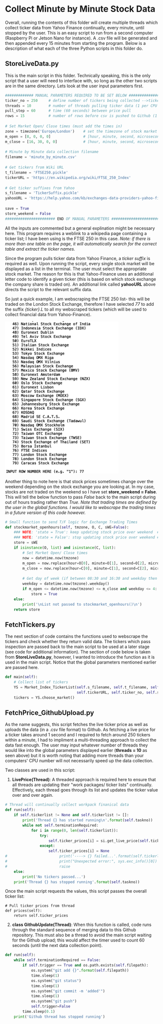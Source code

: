 # Collect Minute by Minute Stock Data
Overall, running the contents of this folder will create multiple threads which collect ticker data from Yahoo Finance continually, every minute, until stopped by the user. This is an easy script to run from a second computer (Raspberry Pi or Jetson Nano for instance). A .csv file will be generated and then appended every 15 minutes from starting the program. Below is a description of what each of the three Python scripts in this folder do.

## StoreLiveData.py
This is the main script in this folder. Technically speaking, this is the only script that a user will need to interface with, so long as the other two scripts are in the same directory. Lets look at the user input parameters first.

```Python
############# MANUAL PARAMETERS REQUIRED TO BE SET BELOW ################
ticker_no = 250     # define number of tickers being collected -->tickers[0:n]
threads = 10        # number of threads pulling ticker data (1 per CPU core)
pull_step = 60      # time (60 seconds) between price pull
rows = 15           # number of rows before csv is pushed to Github (1 hour)

# Set Market Open/ Close times (must add the times in)
zone = timezone('Europe/London')    # set the timezone of stock market 
m_open = [8, 0, 0, 0]               # [hour, minute, second, microsecond]
m_close = [16, 30, 0, 0]            # [hour, minute, second, microsecond]
    
# Minute by Minute data collection filename
filename = 'minute_by_minute.csv'

# Get tickers from Wiki URL
t_filename = 'FTSE250.pickle'
tickerURL = 'https://en.wikipedia.org/wiki/FTSE_250_Index'

# Get ticker suffixes from Yahoo
s_filename = 'TickerSuffix.pickle'
yahooURL = 'https://help.yahoo.com/kb/exchanges-data-providers-yahoo-finance-sln2310.html'

save = True
store_weekend = False
####################### END OF MANUAL PARAMETERS #########################
```
All the inputs are commented but a general explination might be necessary here. This program requires a weblink to a wikipedia page containing a ticker list; I have been using is the FTSE 250 in this case. *Note: if there is more than one table on the page, it will automatically search for the correct table and extract the ticker names.*

Since the program pulls ticker data from Yahoo Finance, a *ticker suffix* is required as well. Upon running the script, every single stock market will be displayed as a list in the terminal. The user must select the appropriate stock market. The reason for this is that Yahoo-Finance uses an additional letter code to identify a given ticker (this is based on which stock exchange the company share is traded on). An additional link called **yahooURL** above directs the script to the relevant suffix data. 

So just a quick example, I am webscraping the FTSE 250 list- this will be traded on the London Stock Exchange, therefore I have selected *77* to add the suffix *{ticker}.L* to all my webscraped tickers (which will be used to collect financial data from Yahoo-Finance). 

<img src="https://github.com/OliverHeilmann/Financial_Data_MachineLearning/blob/master/Proj1_Webscrape_Min_by_Min/Pictures/request.png" height=500>

Another thing to note here is that stock prices sometimes change over the weekend depending on the stock exchange you are looking at. In my case, stocks are not traded on the weekend so I have set **store_weekend = False**. This will tell the below function to pass *False* back to the main script during out of hours trading rather than *True*. *Note that trading times are defined by the user in the global functions. I would like to webscrape the trading times in a future version of this code however.*

```Python
# Small function to send T/F logic for Exchange Trading Times
def stockmarket_openhours(self, tmzone, O, C, sWE=False):
    ### NOTE: 'state = True': keep updating stock price over weekend  ####
    ### NOTE: 'state = False': stop updating stock price over weekend ####
    store = sWE
    if isinstance(O, list) and isinstance(C, list):
        # Set Market Open/ Close times
        now = datetime.now(tmzone)
        m_open = now.replace(hour=O[0], minute=O[1], second=O[2], microsecond=O[3])
        m_close = now.replace(hour=C[0], minute=C[1], second=C[2], microsecond=C[3])

        # Get day of week (if between 08:30 and 16:30 and weekday then pass True)
        weekday = datetime.now(tmzone).weekday()
        if m_open <= datetime.now(tmzone) <= m_close and weekday <= 4:
            store = True
    else:
        print('\nList not passed to stockmarket_openhours()\n')
    return store
```
## FetchTickers.py
The next section of code contains the functions used to webscrape the tickers and check whether they return valid data. The tickers which pass inspection are passed back to the main script to be used at a later stage (see code for additional information). The section of code below is taken from **StoreLiveData.py**, however, I wanted to introduce the function as it is used in the main script. Notice that the global parameters mentioned earlier are passed here.
```Python
def main(self):
    # Collect list of tickers
    YS = Market_Index_TickerList(self.s_filename, self.t_filename, self.yahooURL, 
                                 self.tickerURL, self.ticker_no, self.save)
    tickers = YS.choose_market()
 ```

## FetchPrice_GithubUpload.py
As the name suggests, this script fetches the live ticker price as well as uploads the data (in a .csv file format) to Github. As fetching a live price for a ticker takes around 1 second and I required to fetch around 250 tickers within a minute, I had to impliment a multi-threading approach to collect the data fast enough. The user may input whatever number of threads they would like into the global parameters displayed earlier (**threads = 10** as seen above) but it is worth noting that adding more threads than your computers' CPU number will not necessarily speed up the data collection. 

Two classes are used in this script:
1. **LivePrice(Thread)**: A threaded approach is required here to ensure that all threads are updating their "work packages/ ticker lists" continually. Effectively, each thread goes through its list and updates the ticker value over and over again.
```Python
# Thread will continually collect workpack finanical data
def run(self):
    if self.tickerlist != None and self.tickerlist != []:
        print('Thread {} has started running\n'.format(self.taskno))
        while not self.terminationRequired:
            for i in range(0, len(self.tickerlist)):
                try:
                    self.ticker_prices[i] = si.get_live_price(self.tickerlist[i])
                except:
                    self.ticker_prices[i] = None
#                        print('----> {} failed...'.format(self.tickerlist[i]))
#                        print("Unexpected error:", sys.exc_info()[0])
#                        raise
    else:
        print('No tickers passed...')
    print('Thread {} has stopped running'.format(self.taskno))
 ```
 
Once the main script requests the values, this script passes the overall ticker list: 
```
# Pull ticker prices from thread
def prices(self):
    return self.ticker_prices
```

2. **class GithubUpdate(Thread)**: When this function is called, code runs through the standard sequence of merging data to this Github repository. This must also be a thread to avoid the main script waiting for the Github upload; this would affect the timer used to count 60 seconds (until the next data collection point).

```Python
def run(self):
    while self.terminationRequired == False:
        if self.trigger == True and os.path.exists(self.filepath):
            os.system("git add {}".format(self.filepath))
            time.sleep(1)
            os.system("git status")
            time.sleep(1)
            os.system("git commit -m 'added'")
            time.sleep(1)
            os.system("git push")
            self.trigger=False
        time.sleep(0.1)
    print('Github thread has stopped running')
```
